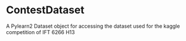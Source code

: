 ContestDataset
==============

A Pylearn2 Dataset object for accessing the dataset used for the kaggle competition of IFT 6266 H13
